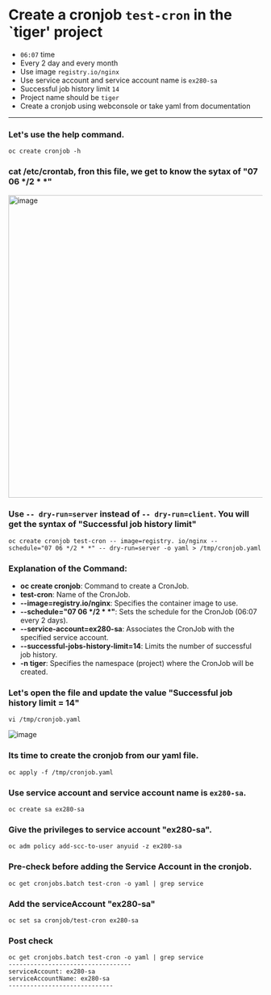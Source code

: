 # Create a cronjob `test-cron` in the `tiger' project
- `06:07` time
- Every 2 day and every month
- Use image `registry.io/nginx`
- Use service account and service account name is `ex280-sa`
- Successful job history limit `14`
- Project name should be `tiger`
- Create a cronjob using webconsole or take yaml from documentation
---

### Let's use the help command.
```
oc create cronjob -h
```
### cat /etc/crontab, fron this file, we get to know the sytax of "07 06 */2 * *"


<img width="599" alt="image" src="https://github.com/user-attachments/assets/7eb3c9db-7066-4c4b-a2e7-d3d195ab287a" />


### Use `-- dry-run=server` instead of `-- dry-run=client`. You will get the syntax of "Successful job history limit"

```
oc create cronjob test-cron -- image=registry. io/nginx -- schedule="07 06 */2 * *" -- dry-run=server -o yaml > /tmp/cronjob.yaml
```
### Explanation of the Command:

- **oc create cronjob**: Command to create a CronJob.
- **test-cron**: Name of the CronJob.
- **--image=registry.io/nginx**: Specifies the container image to use.
- **--schedule="07 06 */2 * *"**: Sets the schedule for the CronJob (06:07 every 2 days).
- **--service-account=ex280-sa**: Associates the CronJob with the specified service account.
- **--successful-jobs-history-limit=14**: Limits the number of successful job history.
- **-n tiger**: Specifies the namespace (project) where the CronJob will be created.


### Let's open the file and update the value "Successful job history limit = 14"
```
vi /tmp/cronjob.yaml
```

![image](https://github.com/user-attachments/assets/3710c958-69a6-4e7d-bdb8-3dfb3130f8e3)
### Its time to create the cronjob from our yaml file.
```
oc apply -f /tmp/cronjob.yaml
```

### **Use service account and service account name is `ex280-sa`.**
```
oc create sa ex280-sa
```
### Give the privileges to service account "ex280-sa". 
```
oc adm policy add-scc-to-user anyuid -z ex280-sa
```
### Pre-check before adding the Service Account in the cronjob.
```
oc get cronjobs.batch test-cron -o yaml | grep service
```
### Add the serviceAccount "ex280-sa"
```
oc set sa cronjob/test-cron ex280-sa
```

### Post check 
```
oc get cronjobs.batch test-cron -o yaml | grep service
----------------------------------
serviceAccount: ex280-sa
serviceAccountName: ex280-sa
-----------------------------
```





